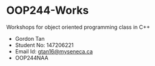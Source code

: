 # OOP244-Works
Workshops for object oriented programming class in C++
- Gordon Tan
- Student No: 147206221
- Email Id: gtan16@myseneca.ca
- OOP244NAA

